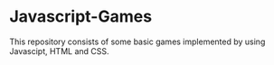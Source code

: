 # Javascript-Games
This repository consists of some basic games implemented by using Javascipt, HTML and CSS.
